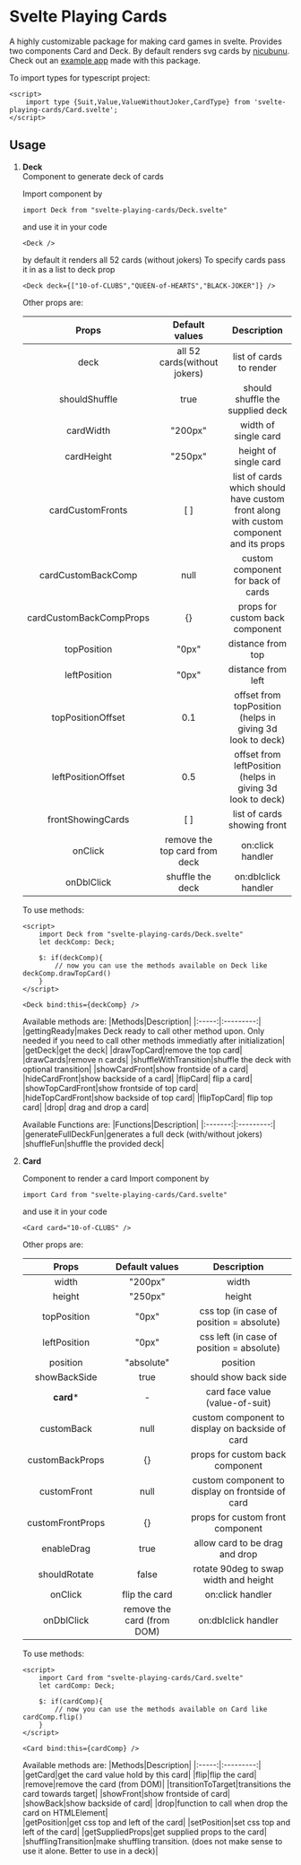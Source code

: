 # Svelte Playing Cards
A highly customizable package for making card games in svelte. Provides two components Card and Deck. By default renders svg cards by [nicubunu](https://openclipart.org/artist/nicubunu). 
Check out an [example app](https://github.com/BassamMuhammad/rung) made with this package.

To import types for typescript project:
```svelte
<script>
    import type {Suit,Value,ValueWithoutJoker,CardType} from 'svelte-playing-cards/Card.svelte';
</script>
```
## Usage  
1. **Deck**  
   Component to generate deck of cards 
    
    Import component by
    ```svelte
    import Deck from "svelte-playing-cards/Deck.svelte"
    ```
    and use it in your code 
    ```svelte
    <Deck />
    ```
    by default it renders all 52 cards (without jokers)
    To specify cards pass it in as a list to deck prop

    ```svelte
    <Deck deck={["10-of-CLUBS","QUEEN-of-HEARTS","BLACK-JOKER"]} />
    ```
    Other props are:

    |Props|Default values|Description|
    |:---:|:------------:|:---------:|
    |deck| all 52 cards(without jokers)|list of cards to render|
    |shouldShuffle| true|should shuffle the supplied deck|
    |cardWidth| "200px"|width of single card|
    |cardHeight|"250px"|height of single card|
    |cardCustomFronts|[ ]|list of cards which should have custom front along with custom component and its props|
    |cardCustomBackComp|null|custom component for back of cards|
    |cardCustomBackCompProps|{}|props for custom back component|
    |topPosition|"0px"|distance from top|
    |leftPosition|"0px"|distance from left|
    |topPositionOffset|0.1|offset from topPosition (helps in giving 3d look to deck)|
    |leftPositionOffset|0.5|offset from leftPosition (helps in giving 3d look to deck)|
    |frontShowingCards|[ ]|list of cards showing front|
    |onClick|remove the top card from deck| on:click handler|
    |onDblClick|shuffle the deck| on:dblclick handler|

    To use methods:
    ```svelte
    <script>
        import Deck from "svelte-playing-cards/Deck.svelte"
        let deckComp: Deck;

        $: if(deckComp){
            // now you can use the methods available on Deck like deckComp.drawTopCard()
        }
    </script>

    <Deck bind:this={deckComp} />
    ```

    Available methods are:
    |Methods|Description|
    |:-----:|:---------:|
    |gettingReady|makes Deck ready to call other method upon. Only needed if you need to call other methods immediatly after initialization|
    |getDeck|get the deck|
    |drawTopCard|remove the top card|
    |drawCards|remove n cards|
    |shuffleWithTransition|shuffle the deck with optional transition|
    |showCardFront|show frontside of a card|
    |hideCardFront|show backside of a card|
    |flipCard| flip a card|
    |showTopCardFront|show frontside of top card|
    |hideTopCardFront|show backside of top card|
    |flipTopCard| flip top card|
    |drop| drag and drop a card|
    

    Available Functions are:
    |Functions|Description|
    |:-------:|:---------:|
    |generateFullDeckFun|generates a full deck (with/without jokers)
    |shuffleFun|shuffle the provided deck|

2. **Card**


    Component to render a card
    Import component by
    ```svelte
    import Card from "svelte-playing-cards/Card.svelte"
    ```
    and use it in your code 
    ```svelte
    <Card card="10-of-CLUBS" />
    ```
    
    Other props are:

    |Props|Default values|Description|
    |:---:|:------------:|:---------:|
    |width|"200px"|width|
    |height|"250px"|height|
    |topPosition|"0px"|css top (in case of position = absolute)|
    |leftPosition|"0px"|css left (in case of position = absolute)|
    |position|"absolute"|position|
    |showBackSide|true|should show back side|
    |**card***|-|card face value (value-of-suit)|
    |customBack|null|custom component to display on backside of card|
    |customBackProps|{}|props for custom back component|
    |customFront|null|custom component to display on frontside of card|
    |customFrontProps|{}|props for custom front component|
    |enableDrag|true|allow card to be drag and drop|
    |shouldRotate|false|rotate 90deg to swap width and height|
    |onClick|flip the card| on:click handler|
    |onDblClick|remove the card (from DOM)| on:dblclick handler|

    To use methods:
    ```svelte
    <script>
        import Card from "svelte-playing-cards/Card.svelte"
        let cardComp: Deck;

        $: if(cardComp){
            // now you can use the methods available on Card like cardComp.flip()
        }
    </script>

    <Card bind:this={cardComp} />
    ```

    Available methods are:
    |Methods|Description|
    |:-----:|:---------:|
    |getCard|get the card value hold by this card|
    |flip|flip the card|
    |remove|remove the card (from DOM)|
    |transitionToTarget|transitions the card towards target|
    |showFront|show frontside of card|
    |showBack|show backside of card|
    |drop|function to call when drop the card on HTMLElement|    
    |getPosition|get css top and left of the card|
    |setPosition|set css top and left of the card|
    |getSuppliedProps|get supplied props to the card|
    |shufflingTransition|make shuffling transition. (does not make sense to use it alone. Better to use in a deck)|


